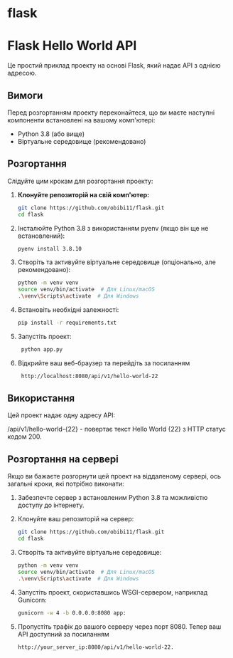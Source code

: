 # flask
# Flask Hello World API

Це простий приклад проекту на основі Flask, який надає API з однією адресою.

## Вимоги

Перед розгортанням проекту переконайтеся, що ви маєте наступні компоненти встановлені на вашому комп'ютері:

- Python 3.8 (або вище)
- Віртуальне середовище (рекомендовано)

## Розгортання

Слідуйте цим крокам для розгортання проекту:

1. **Клонуйте репозиторій на свій комп'ютер:**

   ```bash
   git clone https://github.com/obibi11/flask.git
   cd flask
   
2. Інсталюйте Python 3.8 з використанням pyenv (якщо він ще не встановлений):

   ```bash
   pyenv install 3.8.10

3. Створіть та активуйте віртуальне середовище (опціонально, але рекомендовано):

   ```bash
   python -m venv venv
   source venv/bin/activate  # Для Linux/macOS
   .\venv\Scripts\activate  # Для Windows

4. Встановіть необхідні залежності:

   ```bash
   pip install -r requirements.txt

5. Запустіть проект:

   ```bash
    python app.py

6. Відкрийте ваш веб-браузер та перейдіть за посиланням

    ```bash
     http://localhost:8080/api/v1/hello-world-22

## Використання

Цей проект надає одну адресу API:

/api/v1/hello-world-{22} - повертає текст Hello World {22} з HTTP статус кодом 200.


## Розгортання на сервері

Якщо ви бажаєте розгорнути цей проект на віддаленому сервері, ось загальні кроки, які потрібно виконати:

1. Забезпечте сервер з встановленим Python 3.8 та можливістю доступу до інтернету.
2. Клонуйте ваш репозиторій на сервер:
   
    ```bash
   git clone https://github.com/obibi11/flask.git
   cd flask
3. Створіть та активуйте віртуальне середовище:

    ```bash
    python -m venv venv
    source venv/bin/activate  # Для Linux/macOS
    .\venv\Scripts\activate  # Для Windows

4. Запустіть проект, скориставшись WSGI-сервером, наприклад Gunicorn:

    ```bash
    gunicorn -w 4 -b 0.0.0.0:8080 app:

5. Пропустіть трафік до вашого серверу через порт 8080. Тепер ваш API доступний за посиланням

      ```bash
      http://your_server_ip:8080/api/v1/hello-world-22.
